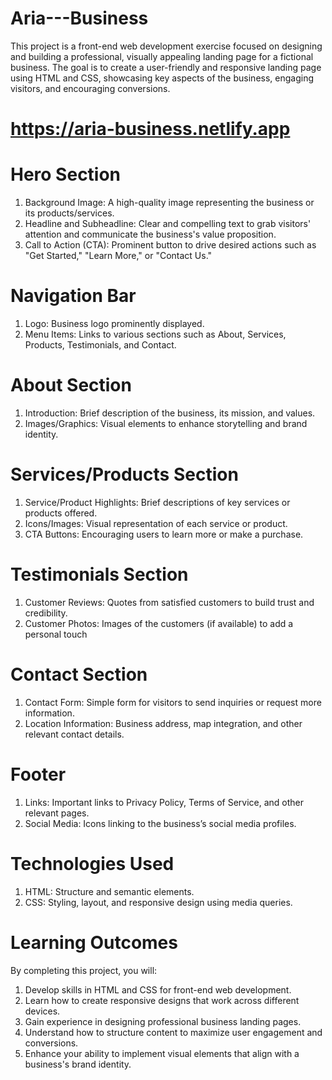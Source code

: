 # Aria---Business
This project is a front-end web development exercise focused on designing and building a professional, visually appealing landing page for a fictional business. The goal is to create a user-friendly and responsive landing page using HTML and CSS, showcasing key aspects of the business, engaging visitors, and encouraging conversions.
# https://aria-business.netlify.app
# Hero Section
1. Background Image: A high-quality image representing the business or its products/services.
2. Headline and Subheadline: Clear and compelling text to grab visitors' attention and communicate the business's value proposition.
3. Call to Action (CTA): Prominent button to drive desired actions such as "Get Started," "Learn More," or "Contact Us."
# Navigation Bar
1. Logo: Business logo prominently displayed.
2. Menu Items: Links to various sections such as About, Services, Products, Testimonials, and Contact.
# About Section
1. Introduction: Brief description of the business, its mission, and values.
2. Images/Graphics: Visual elements to enhance storytelling and brand identity.
# Services/Products Section
1. Service/Product Highlights: Brief descriptions of key services or products offered.
2. Icons/Images: Visual representation of each service or product.
3. CTA Buttons: Encouraging users to learn more or make a purchase.
# Testimonials Section
1. Customer Reviews: Quotes from satisfied customers to build trust and credibility.
2. Customer Photos: Images of the customers (if available) to add a personal touch
# Contact Section
1. Contact Form: Simple form for visitors to send inquiries or request more information.
2. Location Information: Business address, map integration, and other relevant contact details.
# Footer
1. Links: Important links to Privacy Policy, Terms of Service, and other relevant pages.
2. Social Media: Icons linking to the business’s social media profiles.
# Technologies Used
1. HTML: Structure and semantic elements.
2. CSS: Styling, layout, and responsive design using media queries.
# Learning Outcomes
By completing this project, you will:
1. Develop skills in HTML and CSS for front-end web development.
2. Learn how to create responsive designs that work across different devices.
3. Gain experience in designing professional business landing pages.
4. Understand how to structure content to maximize user engagement and conversions.
5. Enhance your ability to implement visual elements that align with a business's brand identity.
